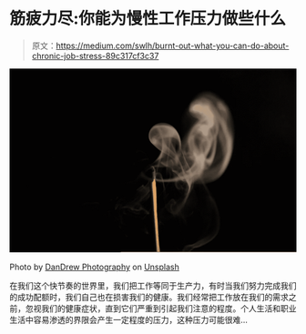# 筋疲力尽:你能为慢性工作压力做些什么

> 原文：<https://medium.com/swlh/burnt-out-what-you-can-do-about-chronic-job-stress-89c317cf3c37>

![](img/a02eecc1ffa84b62d035b84a756397c6.png)

Photo by [DanDrew Photography](https://unsplash.com/photos/LfUXV5gMDfs?utm_source=unsplash&utm_medium=referral&utm_content=creditCopyText) on [Unsplash](https://unsplash.com/search/photos/matchstick?utm_source=unsplash&utm_medium=referral&utm_content=creditCopyText)

在我们这个快节奏的世界里，我们把工作等同于生产力，有时当我们努力完成我们的成功配额时，我们自己也在损害我们的健康。我们经常把工作放在我们的需求之前，忽视我们的健康症状，直到它们严重到引起我们注意的程度。个人生活和职业生活中容易渗透的界限会产生一定程度的压力，这种压力可能很难…